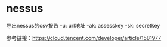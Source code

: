 # nessus
导出nessus的csv报告
-u: url地址
-ak: assesskey
-sk: secretkey


参考链接：https://cloud.tencent.com/developer/article/1581977
